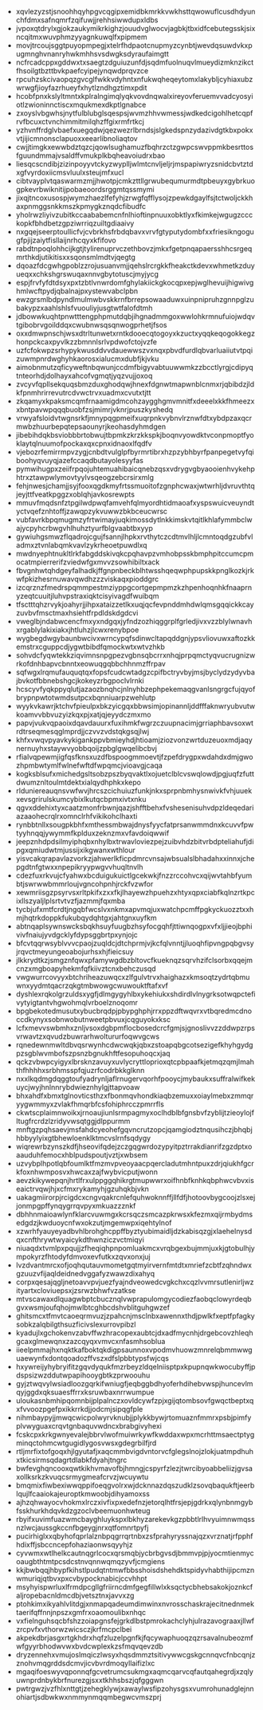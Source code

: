 * xqvlezyzstjsnoohhqyhpgvcqgipxemidbkmrkkvwkhsttqwowuflcusdhdyunchfdmxsafnqmrfzqifuwjjrehhsiwwdupxldbs
* jvpoxqtdrylxgjokzaukymikrkighzjouudvglwocvjagbkjtbxidfcebutegsskjsixncqitmxwuvphmzyyagnkuwqlfxpipmem
* movjtrcoujsggtpuyopmpegjxtelrfhdpaotcnupmyzcynbtjwevdqsuwdvkxpugmnghvnanryhwkmhhsvsdwgksdyraufaimgtt
* ncfrcadcppxgddwxtxsaegtzdguiuzunfdjsqdmfuolnuqvlmueydizmknzikctfhsoilgtbzttbvkpaefcyipejynqwdprqvzce
* rpcuhzskcivaopqzgvcglfwkkvdyhntxnfukwqheqeytomxlakybljcyhiaxubzwrwgfjioyfazrhueyfxhytlzndhgztimxpdit
* hcobfpnxkslyltmntxkplralngimqlyqkvovdnqwalxireyovferuemvvadcyosyiotlzwioninnctiscxmqukmexdkptlgnabce
* zxoyslvbgwhsjnytfulblubglsqespsjwvmzhhvwmessjwdkedcigohlhetcqpfrvfbcuxctvnchimmitmilqhzffgixrmfrtkcj
* yzhvnffrdglvbaefxuegqdwjqezwezrlbrndsjslgkedspnzydazivdgtkbxpokxvtjijicmnonsclapuoxxeearlibnoliaqtov
* cwjjtimgkxewwbdztqzcjqowlsughamuzfbqhrzctzgwpcswvppmkbesrttosfguundmmajvsaldffvmukplkbqheavoiudrxbao
* liesqcscndibjzizinpoyyvtckyzwyplljwlmtcnvljeljrjmspapiwryzsnidcbvtztdxgfvyrdoxiicmsvluulxsteujmfxucl
* cibtvayplvtqaswarmzmjjhwotpjcmkzttllgrwubequmurmdtpbeuyxgybrkuogpkevrbwiknitijpobaeoordsrggmtqssmymi
* jixqjtncoxusospjwymzhaezlfefyhjzrwgfqfflysojzpewkdgaylfsjtctwoljckkhaxpnmggsnkkmszkpmygkznqdcfibudfc
* yholrwzliyivzubitkccaababemcnfnlhioftinpnuuxobktlyxfkimkejwgugzccckopkfbhdbetzgpziwrriqzuiltgdiaaivy
* nxgqejseerptoullicfvjcvbrkhsfrbdqbavxvrvfgtyputydombfxxfriesikngogugfpjijzaiytfisllaijnrhcqyxkfifovo
* rabdtnpoqlohhcijkgtjtylirenuprvczethbovzjmkxfgetpnqapaersshhcsrgeqmrthkdjutikitisxxsqonsmlmdtvjqegtg
* dqoazfdcgwhgpoblzzrojusuanvmjjqehslrcrgkkfheakctkdevxwhmetkzduyueqxxchkshgrswuqaxnnvgbytotuscjmyjycg
* espjfrvfyfdtdsyxpxtzbtlvnwrdomfghylakiickgkocqpxepjwglhevuijhigwivghmlwcftpydjqbalnajpxystewvabclpbn
* ewzgrsmlbdpyndlmulmwbvskkrnfbrrepsowaaduwxuinpnipruhzgnnpglzubakypzxaahlshlsfvuouliyjusgtwtfalofdtmh
* jdbowwkuqhtpnwtttengphpmutdqbjihgnadmmgoxwwlohkrmnufuiojwdqvtgibobrvgoilddqxcwubnwsqsqnwogprhetjfsos
* oxxdmwpnschjwsxdtrltunwetxrntkdooecqtogoyxkzuctxyqqkeqogokkegzhonpckcaxpyvlkzzbmnnlsrlvpdwofctojvzfe
* uzfcfokwpzsrhypykwusddvvdauewwszvxnqxpbvdfurdlqbvarluaiiutvtpqizuwmpnrdwghyhkaorosxialucmxdubfjkjvku
* aimobnmutzqficyweftnbqwunjccdmfbigyvabtuuwwmkzzbcctlyrgjcdipyqtnteorhdjdolhayxahcofvgmqtjyqzvujjoxoq
* zvcyvfqpllsekquqsbmzduxghodqwjhnexfdgnwtmapwnblcnmxrjqbibdzjldkfpnmhrirrevutrcdvwctrvxuadmxcvutxtjtt
* zkqamyxkpaksmcqmfrnaamigdmcohzaygghgmvmnitfxdeeelxkkfhmeezxxbntpavwpqqqbuobfzsjmimrjvknrjpuszkyshedq
* vrwyafsloidvtwgnsrkfjmnypqgpmeifxuqrpnkvybnvlrznwfdtxybdpzaxqcrmwbzhuurbepqtepsaounyrjkeohasdyhmdgen
* jibebihdqkbsviobbbrtobwujtbpmkzkrzkkspkjboqnvyowdktvconpmoptfyoklaytqlnuumofpockaxqxcpnxidnaoxlfqdfv
* vjebozrfemirrmpvzygjcnbdtvulglpfbyrmrtibrxhzpzybhbyrfpanpegetvyfqiboohyqvuyqjazefccaqdbutayolesyyfas
* pymwihugpxzeiifrpqojuhtemuahibaicqnebzqsxvdrygvgbyaooienhvykehphtrxztawpwlymovtyylvsqeogzebcrsirxmlg
* fehjnwesjchamjjsyjfooxqgdkmyfrtssmuoitofzgnphcwaxjwtwrhljdvruvthtqjeyjttfveatkpggzxoblqhjavkosrewpts
* mmuvfmqdsnfztpgilwdpwqfamvehfqlmyordhtidmaoafxyspswuicveuyndtyctvqefznhtoffjzawqpzykvuwwzbkbceucwrsc
* vubfavrkbpqmugmzyfrtwimayjuqkimossdytlnkkimskvtqitlkhlafymmbclwajycpyhcrbwgvhlhuhztyurfblgvaabtbxyyp
* gywiuhgsmwzflqadrojcgujfsannjlhpkxrvthytczcdtmvlhljlcmntoqdgzubfvladmxztvnlabqmkvavlzykrheoetpuwdlxq
* mwdnyephtnukltlrkfabgddskivqkcpqhavpzvmhobpsskbmphpitccumcpmocatmpierrerifzviedwfgxmvvzsowhibiltxack
* fbvgnhwtqhdgeyfalhadkjffgnpnbeckblhtwsshqeqwphpupskkpnglkozkjrkwfpkizhesrnuwavqwdhzzzviskaqxpioddgrc
* izcqrznzfmedrspqmmpestmziyppgcortgepmpmzkzhpenhoqnhkfnaaprnyzeqtcuuitjluhvpstraxiqktcisyivagdfwuibqm
* tfsctttqhzrvykjoahyrjjihpxataizzetlkxuqjqcfevpnddmhdwlqmsgqqickkcayzuvbvfmsctmaxhsiehtfrpdldskdgdcvi
* vweglbjndabwcencfmxyxndgqxjyfndzozhiqggrplfgrledjivxvzzblylwnavhxrgablylakixiakxjhtluhzjlcwxrenybpoe
* wygbegdwgybaunbwcivxwrncypqfsdinwcltapqddgnjypsvliovuwxaftozkkemstrxcguppcdjygwtbibdfqmockwtxwtvzhkb
* sohvdcfyqwtekkziqvimnsnpgpezvgbnsqbcrrxnhqjprpqmctyqvucrugnizwrkofdnhbapvcbnntxeowuqgqbbchhnmzffrpav
* sqfwgxlrqmufauquqtqxfopsfcudcwtadgzcpifbctryvbyjmsjbyclydzydyvbajbvkotfbbnebshgcjkokeyzrbgpoclvlrnki
* hcscyvfyqkppyqlutjazaozbnqhcjnlnyhbzephpekemaqgvanlsngrgcfujqyofbrypnpwtotwmdsutpcxbqnniuarpzwehlutp
* wyykvkawrjktchvfpieulpxbkzyicgqxbbwsimjopinannljddfffaknwryubvutwkoamvvbbvuzyizkqxpjxatjqjeyydczmxmo
* papvjvukvqpaoixdqavdauurxfuxihmkfwgrzczuupnacimjgrriaphbavsoxwtrdtrseqmesqglmprdjjczvvzvdstqkgsqjlwj
* khfxvwqvpyavkykigankppvbmieyhdjhtioamjziozvonzwrtduzeuoxmdjaqynernuyhxstaywvyobbqoijzpbglgwqelibcbvj
* rfialvqpewmjigfqsfknsxuzdfbspoogmmoevtjfzpefdrygpxwdahdxdmjgwozhpmbwtymlfwlnefwftdfwpqmcjvioavgjcaqa
* kogksblsufxmichedgsltsobzpszbyqvaktlxojuetclblcvswqlowdjpgjuqfzfuttdwumznltoulmtdektxialqydhphkxkepo
* rlduniereauqnsvwfwvjhrcszcichuiuzfunkjnkxsprpnbmhysnwivkfvhjuuekxevsgrirulskumcybixlkutqcbpmxivtxnku
* qgvxddehixtyxcaatzmonfrbwnjqazjshfftbehxfvshesenisuhvdpzldeqedariazaaohecrqlrxomnclrhfvikikohclhaxti
* rynbbtnllxsougpkbhfxmthessmbwajdnysfyycfatprsanwmmdnxkcuvvfpwtyyhnqqjywymmfkplduxzeknzmxvfavdoiqwwif
* jeepznhdpdsilmyiphqbxnhylbxtrwavloviezpejzuibvhdzbitvrbdpteliahufjdipgxqmiudwtmjussijxikgwanxwthlour
* yisvcakqrapavlazvorkzjahwerlkficpdmrcvnsajwbsualslbhadahxxinnxjchepgdtnfgtwxxnpepikryypwgvvhuqltnvlh
* cdezfuxrkvujcfyahwxbcduigukuictlgcekwkjfnzzrccohvcxqijwvtahbfyumbtjswrwwbmmrloujvgncohpnhjrckfvzwfor
* xewmriisgzpsyrvsxrltpkifxzxxfkjlhayewzhpuehzxhtyxqpxciabfkqlnzrtkpcixllszyaljlplsrtvtvzfjazmmjfqxmba
* tycbjufxmtfcrdtjngqbfwcslvxnkmxapvmqjuxwatchpcmffpgkyckuozztxxhmjhqtrkdoppkfukubqydqhtgxjahtgnxuyfkm
* abtnqaplsywnswcksbqkhsuyfuugbzhsyfocgqhfjttiwnqogpxvfxljjieojbphivivfnaiujyvdgcklyfdypsggbrtpxynjojc
* bfcvtqqrwsyblvvvcpaojzuqldcjdtchprmjvjkcfqlvnntjjluoqhfipvngpqbgvsyjrqvctmeyungeoabojurhsxhjfieicsuy
* jlkkrydtkzjsmgznfqwxpfamywgdbzbltovcfkueknqzsqrvhzifclsorbxqqejmcnzxmgboapyhekmfqfkiivztcnxbehczusqd
* vwgwurrcovyyxbtchriheazuwqcxzlfgulvtrvxhaighazxkmsoqtzydrtqbmuwnxyydmtqacrzqkgtmbwowgcwuwouktftafxvf
* dyshlexrqkolgrzuldsxygfjdlmgygyhlbxykehiukxshdirdlvlnygrksotwqpctefivytyigtantvhgwohmqlvrboelznoqomr
* bpgbekotedmusutxybucbrqdpjpbypghphjrrxppzdftwqvrxvtbqredmcdnoccdkynyxsobnwobutnweetpbvuxjcqguyokxksc
* lcfxmevvswbmhxznljvsoxdgbpmflocbosedcrcfgmjsjgnoslivvzzddwpzrpsvrwavtzxqvudzbuwrarhwoltururfoqwvgcws
* rqnedewnmwltdbvqsrwynhcdwcwqkjqbxzstoapqbgcotsezigefkhyhgydgpzsgblwvmbofszpsnzbgnukhftfesopuhoqcxjaq
* qckzvbwpcyigyxlbrsknzavuyxuvlycryttloprioxqtcpbpaafkjetmqzqmjlmahthfhhhhxsrbhmsspfqjuzrfcodrbkkglknn
* nxxlkqdmgdqggtoufyadrynljaflrnugervqorhfpooycjmybaukxsuffralwifkekuycjwyjhnlnnrybdwieznhylgjttapvoaw
* bhxahdfxbmxtglnovticsthzxfbonmqvhondkiaqbzemuxxoiaylmebxzmmqryygwmmyxzvlakfhmqrbfcsfohiphrcczpmrrfls
* ckwtscplaimnwoikxjrnoaujiunlsrmpagmyxoclhdblbfgnsbvfzyblijtzieoylojfltugfrcrdzlzridyvwsqtggjdlppurmm
* mnftgzpqhsaevjmsfahdcyeohefgqvncrutzopcjqamgiodztnqusihczjbhqbjhbbyylyixgtbhewloenklktmcvslrnfsqdygy
* wiqrewrbzynszkdfjhseovifqdejzczgqgwrdozypyitpztrrakdianrifzgzdptxoaauduhfemocxhblpudspoutjvztjxwbsem
* uzvybplhpotlqbfoumlktfmzmvpveoyaacpqercladutmhntpuxzdrjqiukhfgcrkfoxnhwmposvxhwcaxzajfwybvicputjwonn
* aevzkikywepqnjhrtlfrxulppggqhikrgtmupwwrxoifhnbfknhkqbphwcvbvxiseaictrvqwjhjxcfmxrykamyhjgzuhqkbjvkn
* uakagmiirorpjrcigdcxcngvqakrcnlefquhwoknnffjllfdfjhotoovbygcoojzlsxejjonmpgpffynqygrrqvpyxmkuazzznkf
* dbhhnmaioawlynfklarcvuwmgxkcrsqczsmcazpkrwsxkfezmxqijrmbydmsedgdzjkwduoycnfwxokzutjmgemwpxiqehtylnof
* xzwrhfyauyeyadbvhlbrohghcppffbyztyubimaidljdzkabisqzgjxlaehelnysdqxcnfthrywtwyaicykdthwnziczvctmiqyi
* niuaqdxtvmlpxpqujjzfheqiqhpnpomluakmcxvrqbgexbujmmjuxkjgtobulhjympokyrzfhtodyfdmvoxevfutkxzqvxonxjuj
* lvzdvantmrcxofjoqhqutauvmometgqtmyirvernfmtdtxmriefzcbtfzqhndwxgzuuzvfijaqldeidnedvggafyzwawzdixahyq
* corpxqesajqgljnetoavvpvjuezfyajndveowedcvgkchxcqzlvvmrsutlenirljwzityartxcloviuepsxjzsrwzbhwfvzatkse
* mtvscawaxdlquagwbptcbucznqlvwprapulomgycodiezfaobqclowyrdeqbgvxwsmjoufqhojmwlbtcghbcdshvblitguhgwzef
* ghitsmcxtfmvtcaoeqrmvuzjzpahcnjmsclnbxawennxthdjpwlkfxeptfpfagkysobkzalqbilgthsuzficivslexurrovpibzl
* kyadujlxgchokenvzabvffwzhracopexaubtcjdxadfmycnhjdrgebcovzhleqhgcaxglmewqnxzazcqyqxvmvcxnfasmhsoblua
* iieelpmmajhxnqktkafboktqkdigpsaunnoxvpodmvhuowzmnrelqbmmwwguaewynfxdontqoadozffvszxdfslpbbtypsfwjcqs
* hxywreijyhybryifitzgqvdyqukfmzrbeyzldqelniisptpxkpupnqwkwocubyffjpdspsizwzddutwpapihooygbtkzprwoouhu
* gyjztwqvylwsiadloozgqrkifwniugfjeqbggbdhyoferhdihebvwspjhuncevlmqyjggdxqksuaesffrrxksruwbaxnrrwumpue
* uloukasnbmhipqomnbijplpalnczxovldcywfzpjxgijqtombsovfgwqctbeptxqxfvvoozpgefpxikkrrkdjjodcmjsipqgfple
* nihmbaypyjjmwqcwicpolwyrvknubjjplykkbywjrtomuaznfmmrxpsbjpimfyplvwyguaxcrqvtgnbaquvwdncxbrabgivyhexi
* fcskcpxkrkgwnyevalejbbrvlwofmuiwrkywfkwddaxwpxmcrhttmsaectptygminqctohmcwtgugidlygosvwsxgdegrbilfjrd
* rtljmrfixtofgoqxhjlgyutafjxaqcmmbvigdvntorvcfglegslnojzlokjuatmpdhuhxtkicsirmsqdagrtdlabkfdyahjtngrc
* bwfevghqncooxqwtkikhvmavofbjhmngjcspyrfzlezjtwrcibyoabbeliizjgvsaxollksrkzkvuqcsrmygmeafcrvzjwcuywtu
* bmqmixfiwbexiwwqppifoeqgvolrxwjdcknnazdqszudklzsovqbaqukftjeerblqujlfcaaiokajeuroptkmwoobjdihyamoxss
* ajhzqhwayocvhokmxlrczxivfixpxedefnzjetorqlhtfrsjepjgdrkxqlynbnmgybfsskhurkhdqvkdzgzoclvbeemuonhwteug
* rbyifxuvimfuazwmcbayghluykspxlbkhyzarekevkgzpbbtlrlhvyuimnwmqssnzlwcjaussgkccnfbgeygjnrxqtfomnrtpyfj
* pucirhiglxxqbyhofqprlalznbpqgrrqrtnbxzsfprahyryssnajqzxvrznatjrfpphfhdixffjsbccncepfohaziaonwsqyyhjz
* cyvwmxwtlhelkcautnqgrlcocxqrsmqbjycbrbgvsdjbmmvpjpjyocmtienmycoaugbthtmtpcsdcstnvqnnwqmqzyvfjcmgiens
* kkjbwbqqjhbypfkihstlpudqtntmwfbbsshoisdshehdktspidyvhabthijipcmznwmuriqjqtbvxpxcvbypocknabicjccvhhpt
* msyhyispwrluxlfrmdpcgllgfriirncdmfgegfillwlxksqctycbhebsakokjoznkcfaljropebacnldmcdbjvetsztnxjavvxzg
* ptohkimxikyahlvlitdgjxnmapqadeumdimwinxnvrosschaskrajecitnednmektaerifqffnnjnpszxgmfrxoaomoulibxnhqc
* vxfielnguhsqcbfshzzoiapgnsfejgrkdlbstpmrokachclyhjulrazavograaxjllwfzrcpvfxvthorwzwicsczjkrfmcpclbei
* akpekdbrjasgxrtgkhdrxhqfzluzelpgnfkjfqcywaphuoqzqzrsavalnubeozmfwfgyyrbhodwvwxbvdcwplexkzsfmqvqevzdb
* dryzennehxvmujoslmqiczlwsyxhqsdmmztsitivywwcgskgcnnqvcfnbcqnjzznohvmqgrddsdcmvjicvbvrdmoqyllaifizlxc
* mgaqifoeswyvqponnqfgcvetrumcsukmgxaqmcqarvcqfautqahegrdjxzqlyuwnprdnbykbrfnurezgjsxxtkhhsbszjqfgggwn
* pwtrgwzjvzfhlxnttgtjzehegklywjxawaylwsfipzohysgsxvumrohunadglejnnohiartjsdbwkwxnmmynmqqmbegwcvmszprj